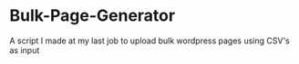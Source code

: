 # Bulk-Page-Generator
A script I made at my last job to upload bulk wordpress pages using CSV's as input

